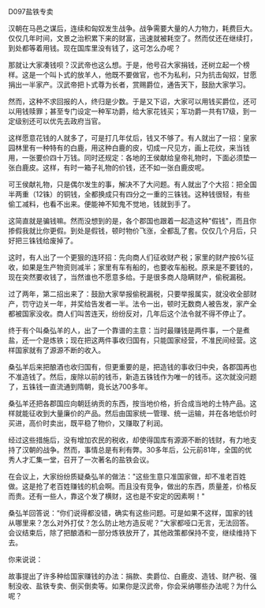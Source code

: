 D097盐铁专卖

汉朝在马邑之谋后，连续和匈奴发生战争。战争需要大量的人力物力，耗费巨大。仅仅几年时间，文景之治积累下来的财富，迅速就被耗空了。然而仗还在继续打，到处都等着用钱。现在国库里没有钱了，这可怎么办呢？

那就让大家凑钱呗？汉武帝也这么想。于是，他号召大家捐钱，还树立起一个榜样。这是一个叫卜式的放羊人，他既不要做官，也不为私利，只为抗击匈奴，甘愿捐出一半家产。汉武帝把卜式尊为长者，赏赐爵位，通告天下，鼓励大家学习。

然而，这种不求回报的人，终归是少数。于是又下诏，大家可以用钱买爵位，还可以用钱赎罪；甚至专门设定一种军功爵，给大家花钱买；军功爵一共有17级，到一定级别还可以优先去政府当官。

这样愿意花钱的人就多了，可是打几年仗后，钱又不够了。有人就出了一招：皇家园林里有一种特有的白鹿，用这种白鹿的皮，切成一尺见方，画上花纹，来当钱用，一张要价四十万钱。同时还规定：各地的王侯献给皇帝礼物时，下面必须垫一张白鹿皮。这样，有时一箱子礼物的价钱，还不如一张白鹿皮呢。

可王侯献礼物，只是偶尔发生的事，解决不了大问题。有人就出了个大招：把全国半两重（12铢）的铜钱，全都换成只有四分之一重的三铢钱。这种钱很轻，有些偷工减料，也看不出来。便能神不知鬼不觉地，钱就到手了。

这简直就是骗钱嘛。然而没想到的是，各个郡国也跟着一起造这种"假钱"，而且你掺假我就比你更假。到处是假钱，顿时物价飞涨，全都乱了套。仅仅几个月后，只好把三铢钱给废掉了。

这时，有人出了一个更狠的连环招：先向商人们征收财产税；家里的财产按6%征收，如果是生产物资则减半；家里有车有船的，也要收车船税。原来是不要钱的，现在突然要收钱了，当然谁也不愿意多给。于是很多商人隐瞒财产，偷税漏税。

过了两年，第二招出来了：鼓励大家举报偷税漏税，只要举报属实，就没收全部财产，罚守边关一年，并奖给告发者一半。法令一出，顿时无数商人被告发，家产全都被国家没收。商人们叫苦连天，纷纷反对，几年后这个法令就不得不停止了。

终于有个叫桑弘羊的人，出了一个靠谱的主意：当时最赚钱是两件事，一个是煮盐，还一个是炼铁；现在把这两件事收归国有，只能国家经营，不准民间经营。这样国家就有了源源不断的收入。

桑弘羊后来把酿酒也收归国有，但更重要的是，把造钱的事收归中央，各郡国再也不准造钱了。然后，废除以前的钱币，新造五铢钱作为唯一的钱币。这次就没问题了，五铢钱一直流通到隋朝，竟长达700多年。

桑弘羊还把各郡国应向朝廷纳贡的东西，按当地价格，折合成当地的土特产品。这样就能征收到大量廉价的产品。然后由国家统一管理、统一运输，并在各地低价时买进，高价时卖出，既平稳了物价，又赚取了利润。

经过这些措施后，没有增加农民的税收，却使得国库有源源不断的钱财，有力地支持了汉朝的战争。然而，事情总是有利有弊。30多年后，公元前81年，全国的优秀人才汇集一堂，召开了一次著名的盐铁会议。

在会议上，大家纷纷质疑桑弘羊的做法："这些生意只准国家做，却不准老百姓做。这是抢了老百姓赚钱的机会啊。而且没有竞争，做出的东西，质量差，价格反而贵。还有一些人，靠这个发了横财，这也是不安定的因素啊！"

桑弘羊回答说：“你们说得都没错，确实有这些问题。可是如果不这样，国家的钱从哪里来？怎么对外打仗？怎么防止地方造反呢？”大家都哑口无言，无法回答。会议结束后，除了把酿酒和一部分炼铁放开了，其他政策都保持不变，继续维持下去。



你来说说：

故事提出了许多种给国家赚钱的办法：捐款、卖爵位、白鹿皮、造钱、财产税、强制没收、盐铁专卖、倒买倒卖等。如果你是汉武帝，你会采纳哪些办法呢？为什么呢？

